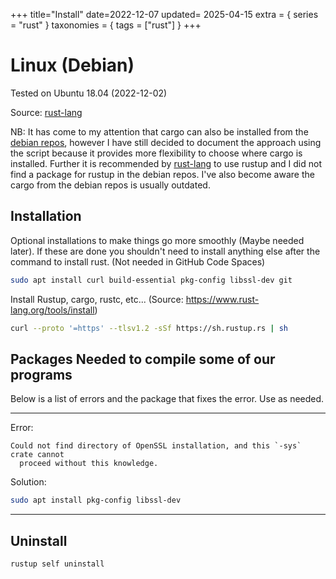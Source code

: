 +++
title="Install"
date=2022-12-07
updated= 2025-04-15
extra = { series = "rust" }
taxonomies = { tags = ["rust"] }
+++

# Linux (Debian)

Tested on Ubuntu 18.04 (2022-12-02)

Source: [rust-lang][1]

NB: It has come to my attention that cargo can also be installed from
the [debian repos](https://installati.one/debian/11/cargo/), however I have still decided to document the approach using
the script because it provides more flexibility to choose where cargo is installed.
Further it is recommended by [rust-lang][1] to use rustup and I did not find a package for rustup in the debian repos.
I've also become aware the cargo from the debian repos is usually outdated.

## Installation

Optional installations to make things go more smoothly (Maybe needed later). If these are done you shouldn't need to
install anything else after the command to install rust. (Not needed in GitHub Code Spaces)

```sh
sudo apt install curl build-essential pkg-config libssl-dev git
```

Install Rustup, cargo, rustc, etc... (Source: <https://www.rust-lang.org/tools/install>)

```sh
curl --proto '=https' --tlsv1.2 -sSf https://sh.rustup.rs | sh
```

## Packages Needed to compile some of our programs

Below is a list of errors and the package that fixes the error. Use as needed.

---

Error:

```
Could not find directory of OpenSSL installation, and this `-sys` crate cannot
  proceed without this knowledge.
```

Solution:

```sh
sudo apt install pkg-config libssl-dev
```

---

## Uninstall

```sh
rustup self uninstall
```

[1]: https://www.rust-lang.org/tools/install
